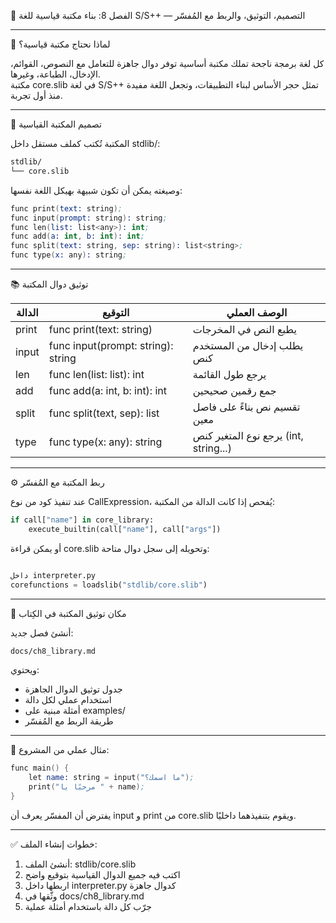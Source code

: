 📘 الفصل 8: بناء مكتبة قياسية للغة S/S++ — التصميم، التوثيق، والربط مع المُفسّر

---

🎯 لماذا نحتاج مكتبة قياسية؟

كل لغة برمجة ناجحة تملك مكتبة أساسية توفر دوال جاهزة للتعامل مع النصوص، القوائم، الإدخال، الطباعة، وغيرها.  
مكتبة core.slib في لغة S/S++ تمثل حجر الأساس لبناء التطبيقات، وتجعل اللغة مفيدة منذ أول تجربة.

---

🧱 تصميم المكتبة القياسية

المكتبة تُكتب كملف مستقل داخل stdlib/:

```bash
stdlib/
└── core.slib
```

وصيغته يمكن أن تكون شبيهة بهيكل اللغة نفسها:

```s
func print(text: string);
func input(prompt: string): string;
func len(list: list<any>): int;
func add(a: int, b: int): int;
func split(text: string, sep: string): list<string>;
func type(x: any): string;
```

---

📚 توثيق دوال المكتبة

| الدالة      | التوقيع                              | الوصف العملي                            |
|-------------|---------------------------------------|------------------------------------------|
| print     | func print(text: string)            | يطبع النص في المخرجات                   |
| input     | func input(prompt: string): string  | يطلب إدخال من المستخدم كنص              |
| len       | func len(list: list<any>): int      | يرجع طول القائمة                        |
| add       | func add(a: int, b: int): int       | جمع رقمين صحيحين                       |
| split     | func split(text, sep): list<string> | تقسيم نص بناءً على فاصل معين           |
| type      | func type(x: any): string           | يرجع نوع المتغير كنص (int, string...)  |

---

⚙️ ربط المكتبة مع المُفسّر

عند تنفيذ كود من نوع CallExpression، يُفحص إذا كانت الدالة من المكتبة:

```python
if call["name"] in core_library:
    execute_builtin(call["name"], call["args"])
```

أو يمكن قراءة core.slib وتحويله إلى سجل دوال متاحة:

```python

داخل interpreter.py
corefunctions = loadslib("stdlib/core.slib")
```

---

📁 مكان توثيق المكتبة في الكِتاب

أنشئ فصل جديد:

```bash
docs/ch8_library.md
```

ويحتوي:

- جدول توثيق الدوال الجاهزة  
- استخدام عملي لكل دالة  
- أمثلة مبنية على examples/  
- طريقة الربط مع المُفسّر

---

🧪 مثال عملي من المشروع:

```s
func main() {
    let name: string = input("ما اسمك؟");
    print("مرحبًا يا " + name);
}
```

يفترض أن المفسّر يعرف أن input و print من core.slib ويقوم بتنفيذهما داخليًا.

---

✅ خطوات إنشاء الملف:

1. أنشئ الملف: stdlib/core.slib
2. اكتب فيه جميع الدوال القياسية بتوقيع واضح
3. اربطها داخل interpreter.py كدوال جاهزة
4. وثّقها في docs/ch8_library.md
5. جرّب كل دالة باستخدام أمثلة عملية


